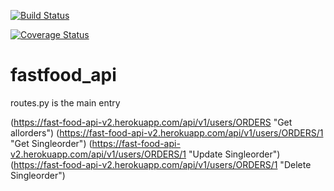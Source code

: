 [![Build Status](https://travis-ci.org/brandonemma/fastfood_api.svg?branch=develop)](https://travis-ci.org/brandonemma/fastfood_api)

[![Coverage Status](https://coveralls.io/repos/github/brandonemma/fastfood_api/badge.svg?branch=develop)](https://coveralls.io/github/brandonemma/fastfood_api?branch=develop)


# fastfood_api
routes.py is the main entry 

(https://fast-food-api-v2.herokuapp.com/api/v1/users/ORDERS "Get allorders")
(https://fast-food-api-v2.herokuapp.com/api/v1/users/ORDERS/1 "Get Singleorder")
(https://fast-food-api-v2.herokuapp.com/api/v1/users/ORDERS/1 "Update Singleorder")
(https://fast-food-api-v2.herokuapp.com/api/v1/users/ORDERS/1 "Delete Singleorder")
